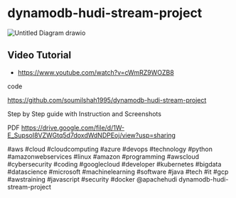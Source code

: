 # dynamodb-hudi-stream-project
![Untitled Diagram drawio](https://user-images.githubusercontent.com/39345855/207884276-affb0e49-4a83-4e8b-9d58-795dacd311d2.png)

## Video Tutorial 

* https://www.youtube.com/watch?v=cWmRZ9WOZB8

code 

https://github.com/soumilshah1995/dynamodb-hudi-stream-project

Step by Step guide with Instruction and Screenshots 


PDF https://drive.google.com/file/d/1W-E_SupsoI8VZWGtq5d7doxdWdNDPEoj/view?usp=sharing
 


#aws #cloud #cloudcomputing #azure #devops #technology #python #amazonwebservices #linux #amazon #programming #awscloud #cybersecurity #coding #googlecloud #developer #kubernetes #bigdata #datascience #microsoft #machinelearning #software #java #tech #it #gcp #awstraining #javascript #security #docker  @apachehudi ​
dynamodb-hudi-stream-project
